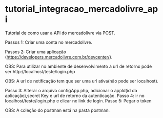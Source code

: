# tutorial_integracao_mercadolivre_api

Tutorial de como usar  a API do mercadolivre via POST.

Passos 1: Criar uma conta no mercadolivre.

Passos 2: Criar uma aplicação (https://developers.mercadolivre.com.br/devcenter/).

OBS: Para utilizar no ambiente de desenvolvimento a url de retorno pode ser http://localhost/teste/login.php

OBS: A url de notificação tem que ser uma url ativa(não pode ser localhost).

Passo 3: Alterar o arquivo configApp.php, adicionar o appId(id da aplicação),secret Key e url de retorno da autenticação.
Passo 4: ir no localhost/teste/login.php e clicar no link de login.
Passo 5: Pegar o token 

OBS: A coleção do postman está na pasta postman.



